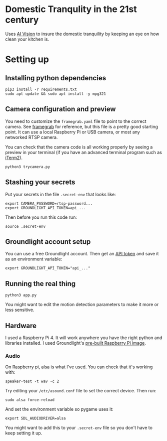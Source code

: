 # Domestic Tranqulity in the 21st century

Uses [AI Vision](https://pypi.org/project/groundlight/) to insure the domestic tranquility
by keeping an eye on how clean your kitchen is.

# Setting up

## Installing python dependencies

```
pip3 install -r requirements.txt
sudo apt update && sudo apt install -y mpg321
```


## Camera configuration and preview

You need to customize the `framegrab.yaml` file to point to the correct camera.
See [framegrab](https://github.com/groundlight/framegrab) for reference, but this
file is a pretty good starting point.  It can use a local Raspberry Pi or USB camera,
or most any networked RTSP camera.  

You can check that the camera code is all working properly by seeing a preview in
your terminal (if you have an advanced terminal program such as
[iTerm2](https://iterm2.com/)).

```
python3 trycamera.py
```

## Stashing your secrets

Put your secrets in the file `.secret-env` that looks like:

```
export CAMERA_PASSWORD=rtsp-password...
export GROUNDLIGHT_API_TOKEN=api_...
```

Then before you run this code run:

```
source .secret-env
```


## Groundlight account setup

You can use a free Groundlight account.  Then get an
[API token](https://code.groundlight.ai/python-sdk/docs/getting-started/api-tokens) and save it as an environment variable:

```
export GROUNDLIGHT_API_TOKEN="api_..."
```


## Running the real thing

```
python3 app.py
```

You might want to edit the motion detection parameters to make it more or less sensitive.


## Hardware

I used a Raspberry Pi 4.  It will work anywhere you have the right python
and libraries installed.  I used Groundlight's [pre-built Raspberry Pi image](https://github.com/groundlight/groundlight-pi-gen).


### Audio

On Raspberry pi, alsa is what I've used.  You can check that it's working with:

```
speaker-test -t wav -c 2
```

Try editing your `/etc/asound.conf` file to set the correct device.  Then run:

```
sudo alsa force-reload
```

And set the environment variable so pygame uses it:

```
export SDL_AUDIODRIVER=alsa
```

You might want to add this to your `.secret-env` file so you don't have to keep
setting it up.

